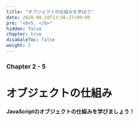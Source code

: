 ```yaml
---
title: "オブジェクトの仕組みを学ぼう"
date: 2020-08-10T13:56:27+09:00
pre: "<b>5. </b>"
hidden: false
chapter: true
disabaleToc: false
weight: 5
---
```


### Chapter 2 - 5

# オブジェクトの仕組み

#### JavaScriptのオブジェクトの仕組みを学びましょう！
